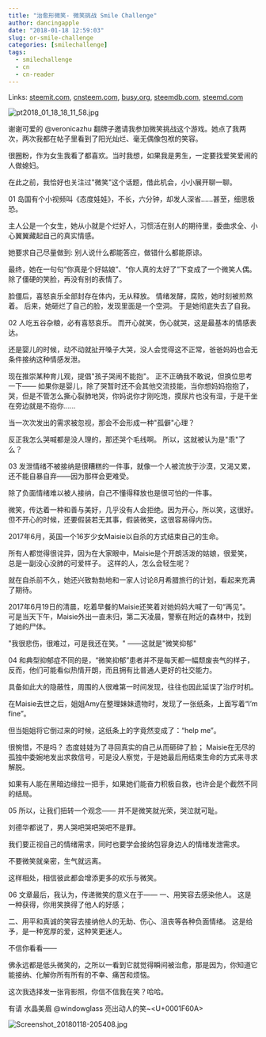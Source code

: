 ```yaml
---
title: "治愈形微笑- 微笑挑战 Smile Challenge"
author: dancingapple
date: "2018-01-18 12:59:03"
slug: or-smile-challenge
categories: [smilechallenge]
tags: 
  - smilechallenge
  - cn
  - cn-reader
---
```


Links: [steemit.com](https://steemit.com/smilechallenge/@dancingapple/or-smile-challenge), [cnsteem.com](https://cnsteem.com/smilechallenge/@dancingapple/or-smile-challenge), [busy.org](https://busy.org/smilechallenge/@dancingapple/or-smile-challenge), [steemdb.com](https://steemdb.com/smilechallenge/@dancingapple/or-smile-challenge), [steemd.com](https://steemd.com/smilechallenge/@dancingapple/or-smile-challenge)

![pt2018_01_18_18_11_58.jpg](https://steemitimages.com/DQmQvmhajnYD1mHQKphU93DXgHkDNFrJdASfeGmDF1NXy7C/pt2018_01_18_18_11_58.jpg)

谢谢可爱的 @veronicazhu 翻牌子邀请我参加微笑挑战这个游戏。她点了我两次，两次我都在帖子里看到了阳光灿烂、毫无偶像包袱的笑容。

很圈粉，作为女生我看了都喜欢。当时我想，如果我是男生，一定要找爱笑爱闹的人做媳妇。

在此之前，我恰好也关注过"微笑"这个话题，借此机会，小小展开聊一聊。

01
岛国有个小视频叫《态度娃娃》，不长，六分钟，却发人深省……甚至，细思极恐。

主人公是一个女生，她从小就是个烂好人，习惯活在别人的期待里，委曲求全、小心翼翼藏起自己的真实情感。

她要求自己尽量做到:
别人说什么都能答应，做错什么都能原谅。

最终，她在一句句“你真是个好姑娘”、“你人真的太好了”下变成了一个微笑人偶。
除了僵硬的笑脸，再没有别的表情了。

脸僵后，喜怒哀乐全部封存在体内，无从释放。
情绪发酵，腐败，她时刻被煎熬着。
后来，她砸烂了自己的脸，发现里面是一个空洞。
于是她彻底失去了自我。

02
人吃五谷杂粮，必有喜怒哀乐。
而开心就笑，伤心就哭，这是最基本的情感表达。

还是婴儿的时候，动不动就扯开嗓子大哭，没人会觉得这不正常，爸爸妈妈也会无条件接纳这种情感发泄。

现在推崇某种育儿观，提倡"孩子哭闹不能抱"。
正不正确我不敢说，但换位思考一下——
如果你是婴儿，除了哭暂时还不会其他交流技能，当你想妈妈抱抱了，哭，但是不管怎么撕心裂肺地哭，你妈说你才刚吃饱，摸尿片也没有湿，于是干坐在旁边就是不抱你……

当一次次发出的需求被忽视，那会不会形成一种"孤僻"心理？

反正我怎么哭喊都是没人理的，那还哭个毛线啊。
所以，这就被认为是"乖"了么？

03
发泄情绪不被接纳是很糟糕的一件事，就像一个人被流放于沙漠，又渴又累，还不能自暴自弃——因为那样会更难受。

除了负面情绪难以被人接纳，自己不懂得释放也是很可怕的一件事。

微笑，传达着一种和善与美好，几乎没有人会拒绝。因为开心，所以笑，这很好。
但不开心的时候，还要假装若无其事，假装微笑，这很容易得内伤。

2017年6月，英国一个16岁少女Maisie以自杀的方式结束自己的生命。

所有人都觉得很诧异，因为在大家眼中，Maisie是个开朗活泼的姑娘，很爱笑，总是一副没心没肺的可爱样子。
这样的人，怎么会轻生呢？

就在自杀前不久，她还兴致勃勃地和一家人讨论8月希腊旅行的计划，看起来充满了期待。

2017年6月19日的清晨，吃着早餐的Maisie还笑着对她妈妈大喊了一句“再见”。 
可是当天下午，Maisie外出一直未归，第二天凌晨，警察在附近的森林中，找到了她的尸体。

"我很悲伤，很难过，可是我还在笑。"
——这就是"微笑抑郁"

04
和典型抑郁症不同的是，“微笑抑郁”患者并不是每天都一幅颓废丧气的样子，反而，他们可能看似热情开朗，而且拥有比普通人更好的社交能力。

具备如此大的隐蔽性，周围的人很难第一时间发现，往往也因此延误了治疗时机。

在Maisie去世之后，姐姐Amy在整理妹妹遗物时，发现了一张纸条，上面写着“I’m fine”。

但当姐姐将它倒过来的时候，这纸条上的字竟然变成了：“help me”。

很惋惜，不是吗？
态度娃娃为了寻回真实的自己从而砸碎了脸；
Maisie在无尽的孤独中委婉地发出求救信号，可是没人察觉，于是她最后用结束生命的方式来寻求解脱。

如果有人能在黑暗边缘拉一把手，如果她们能奋力积极自救，也许会是个截然不同的结局。

05
所以，让我们扭转一个观念——
并不是微笑就光荣，哭泣就可耻。

刘德华都说了，男人哭吧哭吧哭吧不是罪。

我们要正视自己的情绪需求，同时也要学会接纳包容身边人的情绪发泄需求。

不要微笑就亲密，生气就远离。

这样相处，相信彼此都会增添更多的欢乐与微笑。

06
文章最后，我认为，传递微笑的意义在于——
一、用笑容去感染他人。
这是一种获得，你用笑换得了他人的好感；

二、用平和真诚的笑容去接纳他人的无助、伤心、沮丧等各种负面情绪。
这是给予，是一种宽厚的爱，这种笑更迷人。

不信你看看——

佛永远都是低头微笑的，之所以一看到它就觉得瞬间被治愈，那是因为，你知道它能接纳、化解你所有所有的不幸、痛苦和烦恼。

这次我选择发一张背影照，你信不信我在笑？哈哈。

有请 水晶美眉  @windowglass  亮出动人的笑~<U+0001F60A> 

![Screenshot_20180118-205408.jpg](https://steemitimages.com/DQmbMge9njgPrGjo4SP5LwepWFpNPhJYftgUGe9aHj94GU4/Screenshot_20180118-205408.jpg)
